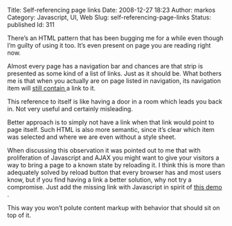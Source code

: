 Title: Self-referencing page links
Date: 2008-12-27 18:23
Author: markos
Category: Javascript, UI, Web
Slug: self-referencing-page-links
Status: published
Id: 311

<html>
 <body>
  <div>
   <p>
    There’s an HTML pattern that has been bugging me for a while even though I’m guilty of using it too. It’s even present on page you are reading right now.
   </p>
   <p>
    Almost every page has a navigation bar and chances are that strip is presented as some kind of a list of links. Just as it should be. What bothers me is that when you actually are on page listed in navigation, its navigation item will
    <a href="http://www.alistapart.com/articles/" title="An example of this pattern">
     still contain
    </a>
    a link to it.
   </p>
   <p>
    This reference to itself is like having a door in a room which leads you back in. Not very useful and certainly misleading.
   </p>
   <p>
    Better approach is to simply not have a link when that link would point to page itself. Such HTML is also more semantic, since it’s clear which item was selected and where we are even without a style sheet.
   </p>
   <p>
    When discussing this observation it was pointed out to me that with proliferation of Javascript and AJAX you might want to give your visitors a way to bring a page to a known state by reloading it. I think this is more than adequately solved by reload button that every browser has and most users know, but if you find having a link a better solution, why not try a compromise. Just add the missing link with Javascript in spirit of
    <a href="http://markos.gaivo.net/examples/html_pattern/link.html">
     this demo
    </a>
    .
   </p>
   <p>
    This way you won’t polute content markup with behavior that should sit on top of it.
   </p>
  </div>
 </body>
</html>